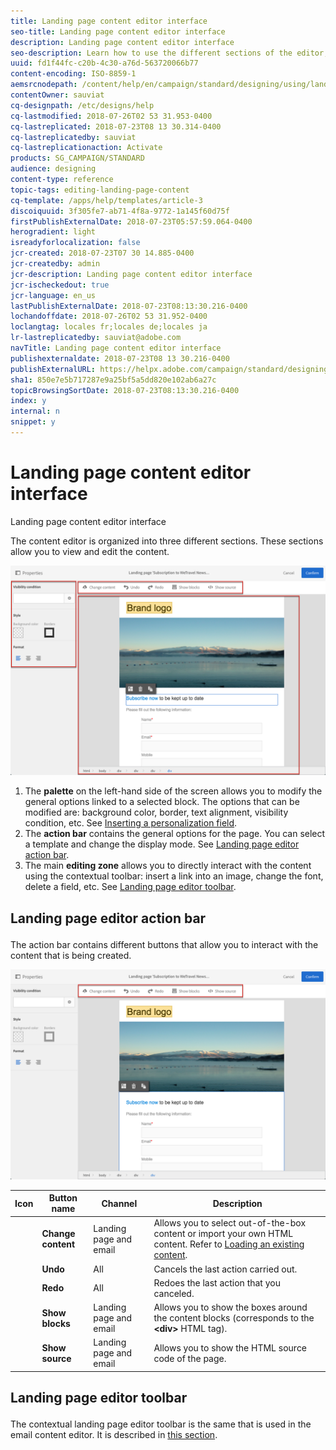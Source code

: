 ```yaml
---
title: Landing page content editor interface
seo-title: Landing page content editor interface
description: Landing page content editor interface
seo-description: Learn how to use the different sections of the editor, such as the action bar, to modify your landing page content.
uuid: fd1f44fc-c20b-4c30-a76d-563720066b77
content-encoding: ISO-8859-1
aemsrcnodepath: /content/help/en/campaign/standard/designing/using/landing-page-content-editor-interface
contentOwner: sauviat
cq-designpath: /etc/designs/help
cq-lastmodified: 2018-07-26T02 53 31.953-0400
cq-lastreplicated: 2018-07-23T08 13 30.314-0400
cq-lastreplicatedby: sauviat
cq-lastreplicationaction: Activate
products: SG_CAMPAIGN/STANDARD
audience: designing
content-type: reference
topic-tags: editing-landing-page-content
cq-template: /apps/help/templates/article-3
discoiquuid: 3f305fe7-ab71-4f8a-9772-1a145f60d75f
firstPublishExternalDate: 2018-07-23T05:57:59.064-0400
herogradient: light
isreadyforlocalization: false
jcr-created: 2018-07-23T07 30 14.885-0400
jcr-createdby: admin
jcr-description: Landing page content editor interface
jcr-ischeckedout: true
jcr-language: en_us
lastPublishExternalDate: 2018-07-23T08:13:30.216-0400
lochandoffdate: 2018-07-26T02 53 31.952-0400
loclangtag: locales fr;locales de;locales ja
lr-lastreplicatedby: sauviat@adobe.com
navTitle: Landing page content editor interface
publishexternaldate: 2018-07-23T08 13 30.216-0400
publishExternalURL: https://helpx.adobe.com/campaign/standard/designing/using/landing-page-content-editor-interface.html
sha1: 850e7e5b717287e9a25bf5a5dd820e102ab6a27c
topicBrowsingSortDate: 2018-07-23T08:13:30.216-0400
index: y
internal: n
snippet: y
---
```


# Landing page content editor interface

Landing page content editor interface

The content editor is organized into three different sections. These sections allow you to view and edit the content.

![](assets/des_lp_content_8.png)

1. The **palette** on the left-hand side of the screen allows you to modify the general options linked to a selected block. The options that can be modified are: background color, border, text alignment, visibility condition, etc. See [Inserting a personalization field](../../designing/using/inserting-a-personalization-field.md).
1. The **action bar** contains the general options for the page. You can select a template and change the display mode. See [Landing page editor action bar](../../designing/using/landing-page-content-editor-interface.md#landing-page-editor-action-bar).
1. The main **editing zone** allows you to directly interact with the content using the contextual toolbar: insert a link into an image, change the font, delete a field, etc. See [Landing page editor toolbar](../../designing/using/landing-page-content-editor-interface.md#landing-page-editor-toolbar).

## <p>Landing page editor action bar</p>

The action bar contains different buttons that allow you to interact with the content that is being created.

![](assets/des_lp_content_9.png)

<table> 
 <thead> 
  <tr> 
   <th> Icon<br /> </th> 
   <th> Button name<br /> </th> 
   <th> Channel<br /> </th> 
   <th> Description<br /> </th> 
  </tr> 
 </thead> 
 <tbody> 
  <tr> 
   <td> </td> 
   <td> <strong>Change content</strong><br /> </td> 
   <td> Landing page and email<br /> </td> 
   <td> Allows you to select out-of-the-box content or import your own HTML content. Refer to <a href="../../designing/using/selecting-an-existing-content.md">Loading an existing content</a>.<br /> </td> 
  </tr> 
  <tr> 
   <td> </td> 
   <td> <strong>Undo</strong><br /> </td> 
   <td> All<br /> </td> 
   <td> Cancels the last action carried out.<br /> </td> 
  </tr> 
  <tr> 
   <td> </td> 
   <td> <strong>Redo</strong><br /> </td> 
   <td> All<br /> </td> 
   <td> Redoes the last action that you canceled.<br /> </td> 
  </tr> 
  <tr> 
   <td> </td> 
   <td> <strong>Show blocks</strong><br /> </td> 
   <td> Landing page and email<br /> </td> 
   <td> Allows you to show the boxes around the content blocks (corresponds to the <strong>&lt;div&gt;</strong> HTML tag).<br /> </td> 
  </tr> 
  <tr> 
   <td> </td> 
   <td> <strong>Show source</strong><br /> </td> 
   <td> Landing page and email<br /> </td> 
   <td> Allows you to show the HTML source code of the page.<br /> </td> 
  </tr> 
 </tbody> 
</table>

## <p>Landing page editor toolbar</p>

The contextual landing page editor toolbar is the same that is used in the email content editor. It is described in [this section](../../designing/using/about-email-content-design.md#email-content-editor-toolbar).
